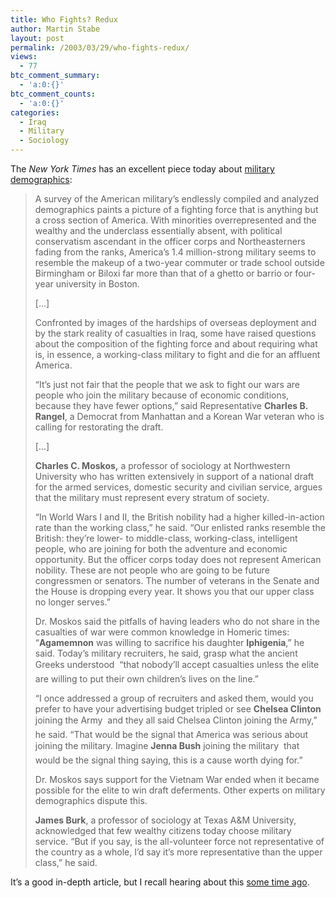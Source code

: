 ```yaml
---
title: Who Fights? Redux
author: Martin Stabe
layout: post
permalink: /2003/03/29/who-fights-redux/
views:
  - 77
btc_comment_summary:
  - 'a:0:{}'
btc_comment_counts:
  - 'a:0:{}'
categories:
  - Iraq
  - Military
  - Sociology
---
```

The *New York Times* has an excellent piece today about <a href="http://www.nytimes.com/2003/03/30/international/worldspecial/30DEMO.html" target="_top">military demographics</a>:  


> A survey of the American military&#8217;s endlessly compiled and analyzed demographics paints a picture of a fighting force that is anything but a cross section of America. With minorities overrepresented and the wealthy and the underclass essentially absent, with political conservatism ascendant in the officer corps and Northeasterners fading from the ranks, America&#8217;s 1.4 million-strong military seems to resemble the makeup of a two-year commuter or trade school outside Birmingham or Biloxi far more than that of a ghetto or barrio or four-year university in Boston. 
> 
> [...]
> 
> Confronted by images of the hardships of overseas deployment and by the stark reality of casualties in Iraq, some have raised questions about the composition of the fighting force and about requiring what is, in essence, a working-class military to fight and die for an affluent America.
> 
> &#8220;It&#8217;s just not fair that the people that we ask to fight our wars are people who join the military because of economic conditions, because they have fewer options,&#8221; said Representative **Charles B. Rangel**, a Democrat from Manhattan and a Korean War veteran who is calling for restorating the draft.
> 
> [...]
> 
> **Charles C. Moskos,** a professor of sociology at Northwestern University who has written extensively in support of a national draft for the armed services, domestic security and civilian service, argues that the military must represent every stratum of society.
> 
> &#8220;In World Wars I and II, the British nobility had a higher killed-in-action rate than the working class,&#8221; he said. &#8220;Our enlisted ranks resemble the British: they&#8217;re lower- to middle-class, working-class, intelligent people, who are joining for both the adventure and economic opportunity. But the officer corps today does not represent American nobility. These are not people who are going to be future congressmen or senators. The number of veterans in the Senate and the House is dropping every year. It shows you that our upper class no longer serves.&#8221;
> 
> Dr. Moskos said the pitfalls of having leaders who do not share in the casualties of war were common knowledge in Homeric times: &#8220;**Agamemnon** was willing to sacrifice his daughter **Iphigenia**,&#8221; he said. Today&#8217;s military recruiters, he said, grasp what the ancient Greeks understood &#0151; &#8220;that nobody&#8217;ll accept casualties unless the elite are willing to put their own children&#8217;s lives on the line.&#8221;
> 
> &#8220;I once addressed a group of recruiters and asked them, would you prefer to have your advertising budget tripled or see **Chelsea Clinton** joining the Army &#0151; and they all said Chelsea Clinton joining the Army,&#8221; he said. &#8220;That would be the signal that America was serious about joining the military. Imagine **Jenna Bush** joining the military &#0151; that would be the signal thing saying, this is a cause worth dying for.&#8221;
> 
> Dr. Moskos says support for the Vietnam War ended when it became possible for the elite to win draft deferments. Other experts on military demographics dispute this.
> 
> **James Burk**, a professor of sociology at Texas A&M University, acknowledged that few wealthy citizens today choose military service. &#8220;But if you say, is the all-volunteer force not representative of the country as a whole, I&#8217;d say it&#8217;s more representative than the upper class,&#8221; he said.

It&#8217;s a good in-depth article, but I recall hearing about this <a href="http://stabe.blogspot.com/2003_03_09_stabe_archive.html#90620966" target="_top">some time ago</a>.